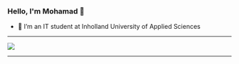 ### Hello, I'm Mohamad 👋


- 🔭 I’m an IT student at Inholland University of Applied Sciences
<!-- 
- 🌱 I’m currently learning ...
- 👯 I’m looking to collaborate on ...
- 🤔 I’m looking for help with ...
- 💬 Ask me about ...
- 📫 How to reach me: ...
- 😄 Pronouns: ...
- ⚡ Fun fact: ...
 -->
 ----------------------------------------------------------------------
 <img src="https://camo.githubusercontent.com/6ca939e4ab39704f8eb7b0f399b5301fd5d9c326e5390c4a7a504fafb1277b71/68747470733a2f2f6769746875622d726561646d652d73746174732e76657263656c2e6170702f6170692f746f702d6c616e67732f3f757365726e616d653d656d6b7574756b266c61796f75743d636f6d70616374">
 
 ----------------------------------------------------------------------
